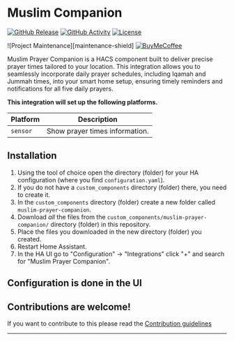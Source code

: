 # Muslim Companion

[![GitHub Release][releases-shield]][releases]
[![GitHub Activity][commits-shield]][commits]
[![License][license-shield]](LICENSE)

![Project Maintenance][maintenance-shield]
[![BuyMeCoffee][buymecoffeebadge]][buymecoffee]

Muslim Prayer Companion is a HACS component built to deliver precise prayer times tailored to your location. This integration allows you to seamlessly incorporate daily prayer schedules, including Iqamah and Jummah times, into your smart home setup, ensuring timely reminders and notifications for all five daily prayers.

**This integration will set up the following platforms.**

Platform | Description
-- | --
`sensor` | Show prayer times information.

## Installation

1. Using the tool of choice open the directory (folder) for your HA configuration (where you find `configuration.yaml`).
1. If you do not have a `custom_components` directory (folder) there, you need to create it.
1. In the `custom_components` directory (folder) create a new folder called `muslim-prayer-companion`.
1. Download _all_ the files from the `custom_components/muslim-prayer-companion/` directory (folder) in this repository.
1. Place the files you downloaded in the new directory (folder) you created.
1. Restart Home Assistant.
1. In the HA UI go to "Configuration" -> "Integrations" click "+" and search for "Muslim Prayer Companion".

## Configuration is done in the UI

## Contributions are welcome!

If you want to contribute to this please read the [Contribution guidelines](CONTRIBUTING.md)

***

[muslim-prayer-companion]: https://github.com/amaharek/Muslim-Prayer-Companion
[buymecoffee]: https://www.buymeacoffee.com/amaharek
[buymecoffeebadge]: https://img.shields.io/badge/buy%20me%20a%20coffee-donate-yellow.svg?style=for-the-badge
[commits-shield]: https://img.shields.io/github/commit-activity/y/amaharek/Muslim-Prayer-Companion.svg?style=for-the-badge
[commits]: https://github.com/amaharek/Muslim-Prayer-Companion/commits/main
[license-shield]: https://img.shields.io/github/license/amaharek/Muslim-Prayer-Companion.svg?style=for-the-badge
[releases-shield]: https://img.shields.io/github/release/amaharek/Muslim-Prayer-Companion.svg?style=for-the-badge
[releases]: https://github.com/amaharek/Muslim-Prayer-Companion/releases
